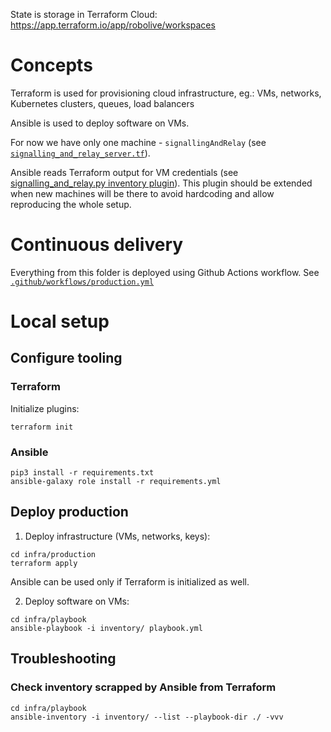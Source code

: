 State is storage in Terraform Cloud: https://app.terraform.io/app/robolive/workspaces

# Concepts

Terraform is used for provisioning cloud infrastructure, eg.: VMs, networks, Kubernetes clusters, queues, load balancers

Ansible is used to deploy software on VMs.

For now we have only one machine - `signallingAndRelay` (see [`signalling_and_relay_server.tf`](/infra/production/signalling_and_relay_server.tf)).

Ansible reads Terraform output for VM credentials (see [signalling_and_relay.py inventory plugin](/infra/playbook/inventory_plugins/signalling_and_relay.py)).
This plugin should be extended when new machines will be there to avoid hardcoding and allow reproducing the whole setup.

# Continuous delivery

Everything from this folder is deployed using Github Actions workflow. See [`.github/workflows/production.yml`](/.github/workflows/production.yml)

# Local setup

## Configure tooling

### Terraform

Initialize plugins:

```shell script
terraform init
```

### Ansible

```shell script
pip3 install -r requirements.txt
ansible-galaxy role install -r requirements.yml
```

## Deploy production

1. Deploy infrastructure (VMs, networks, keys):
```shell script
cd infra/production
terraform apply
```

Ansible can be used only if Terraform is initialized as well.

2. Deploy software on VMs:
```shell script
cd infra/playbook
ansible-playbook -i inventory/ playbook.yml
```

## Troubleshooting

### Check inventory scrapped by Ansible from Terraform
```shell script
cd infra/playbook
ansible-inventory -i inventory/ --list --playbook-dir ./ -vvv
```
